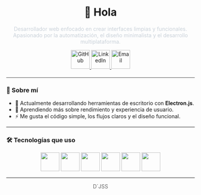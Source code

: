<!-- Título centrado -->
<h1 align="center">👋 Hola</h1>

<!-- Descripción -->
<p align="center" style="color:#c9d1d9">
  Desarrollador web enfocado en crear interfaces limpias y funcionales. <br />
  Apasionado por la automatización, el diseño minimalista y el desarrollo multiplataforma.
</p>

<!-- Íconos de redes sociales -->
<p align="center">
  <a href="https://github.com/tuusuario" target="_blank">
    <img alt="GitHub" src="https://img.shields.io/badge/GitHub-00000000?style=flat&logo=github&logoColor=ffffff" height="50" />
  </a>
  <a href="https://www.linkedin.com/in/tuusuario/" target="_blank">
    <img alt="LinkedIn" src="https://img.shields.io/badge/LinkedIn-00000000?style=flat&logo=linkedin&logoColor=0A66C2" height="50" />
  </a>
  <a href="mailto:tuemail@ejemplo.com">
    <img alt="Email" src="https://img.shields.io/badge/Email-00000000?style=flat&logo=gmail&logoColor=D14836" height="50" />
  </a>
</p>

<!-- Separador -->
<hr style="border: 0; height: 1px; background: #444; margin: 20px 0;" />

### 🧠 Sobre mí

- 🔭 Actualmente desarrollando herramientas de escritorio con **Electron.js**.
- 🌱 Aprendiendo más sobre rendimiento y experiencia de usuario.
- ⚡ Me gusta el código simple, los flujos claros y el diseño funcional.

---

### 🛠 Tecnologías que uso

<p align="center">
  <img src="https://img.shields.io/badge/HTML5-00000000?style=flat&logo=html5&logoColor=E34F26" height="50" />
  <img src="https://img.shields.io/badge/CSS3-00000000?style=flat&logo=css3&logoColor=1572B6" height="50" />
  <img src="https://img.shields.io/badge/JavaScript-00000000?style=flat&logo=javascript&logoColor=F7DF1E" height="50" />
  <img src="https://img.shields.io/badge/Node.js-00000000?style=flat&logo=node.js&logoColor=339933" height="50" />
  <img src="https://img.shields.io/badge/Electron-00000000?style=flat&logo=electron&logoColor=47848F" height="50" />
  <img src="https://img.shields.io/badge/Sass-00000000?style=flat&logo=sass&logoColor=CC6699" height="50" />
</p>

---

<p align="center" style="color:#666">
  D´JSS
</p>
